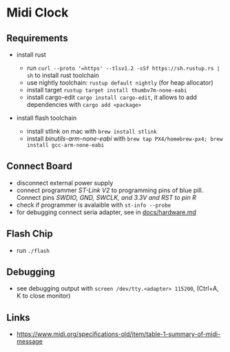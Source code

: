 # Midi Clock

## Requirements

* install rust
  * run `curl --proto '=https' --tlsv1.2 -sSf https://sh.rustup.rs | sh` to install rust toolchain
  * use nightly toolchain: `rustup default nightly` (for heap allocator)
  * install target `rustup target install thumbv7m-none-eabi`
  * install cargo-edit `cargo install cargo-edit`, it allows to add dependencies with `cargo add <package>`

* install flash toolchain
  * install stlink on mac with `brew install stlink`
  * install *binutils-arm-none-eabi* with `brew tap PX4/homebrew-px4; brew install gcc-arm-none-eabi`


## Connect Board

* disconnect external power supply
* connect programmer *ST-Link V2* to programming pins of blue pill. Connect pins *SWDIO, GND, SWCLK, and 3.3V and RST to pin R*
* check if programmer is avalaible with `st-info --probe`
* for debugging connect seria adapter, see in [docs/hardware.md](docs/hardware.md)

## Flash Chip

* run `./flash`

## Debugging

* see debugging output with `screen /dev/tty.<adapter> 115200`, (Ctrl+A, K to close monitor)

## Links

* https://www.midi.org/specifications-old/item/table-1-summary-of-midi-message
